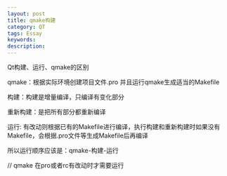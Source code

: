 ```yaml
---
layout: post
title: qmake构建
category: QT
tags: Essay
keywords: 
description: 
---
```


Qt构建、运行、qmake的区别

qmake：根据实际环境创建项目文件.pro   并且运行qmake生成适当的Makefile

构建：构建是增量编译，只编译有变化部分

重新构建：是把所有部分都重新编译

运行: 有改动则根据已有的Makefile进行编译，执行构建和重新构建时如果没有Makefile，会根据.pro文件等生成Makefile后再编译

所以运行顺序应该是：qmake-构建-运行

// qmake 在pro或者rc有改动时才需要运行
